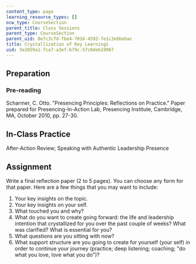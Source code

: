 ```yaml
---
content_type: page
learning_resource_types: []
ocw_type: CourseSection
parent_title: Class Sessions
parent_type: CourseSection
parent_uid: 8efc3cfd-fbe4-7016-4592-7e1c3ebbebac
title: Crystallization of Key Learnings
uid: 3e2859a1-7ca7-a3ef-b79c-57c0deb19967
---
```


Preparation
-----------

### Pre-reading

Scharmer, C. Otto. "Presencing Principles: Reflections on Practice." Paper prepared for Presencing-In-Action Lab, Presencing Institute, Cambridge, MA, October 2010, pp. 27-30.

In-Class Practice
-----------------

After-Action Review; Speaking with Authentic Leadership Presence

Assignment
----------

Write a final reflection paper (2 to 5 pages). You can choose any form for that paper. Here are a few things that you may want to include:

1.  Your key insights on the topic.
2.  Your key insights on your self.
3.  What touched you and why?
4.  What do you want to create going forward: the life and leadership intention that crystallized for you over the past couple of weeks? What was clarified? What is essential for you?
5.  What questions are you sitting with now?
6.  What support structure are you going to create for yourself (your self) in order to continue your journey (practice; deep listening; coaching; "do what you love, love what you do")?